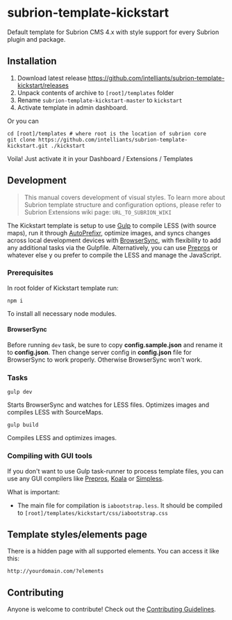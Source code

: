# subrion-template-kickstart
Default template for Subrion CMS 4.x with style support for every Subrion plugin and package.

## Installation
1. Download latest release https://github.com/intelliants/subrion-template-kickstart/releases
2. Unpack contents of archive to `[root]/templates` folder
3. Rename `subrion-template-kickstart-master` to `kickstart`
4. Activate template in admin dashboard.

Or you can
```
cd [root]/templates # where root is the location of subrion core
git clone https://github.com/intelliants/subrion-template-kickstart.git ./kickstart
```
Voila! Just activate it in your Dashboard / Extensions / Templates

## Development

> This manual covers development of visual styles. To learn more about Subrion template structure and configuration options, please refer to Subrion Extensions wiki page: `URL_TO_SUBRION_WIKI`

The Kickstart template is setup to use [Gulp](http://gulpjs.com/) to compile LESS (with source maps), run it through [AutoPrefixr](https://github.com/postcss/autoprefixer), optimize images, and syncs changes across local development devices with [BrowserSync](https://browsersync.io/docs/gulp/), with flexibility to add any additional tasks via the Gulpfile. Alternatively, you can use [Prepros](https://prepros.io/) or whatever else y ou prefer to compile the LESS and manage the JavaScript.

### Prerequisites

In root folder of Kickstart template run:
```
npm i
```
To install all necessary node modules.

#### BrowserSync
Before running `dev` task, be sure to copy **config.sample.json** and rename it to **config.json**. Then change server config in **config.json** file for BrowserSync to work properly. Otherwise BrowserSync won't work.

### Tasks

```
gulp dev
```
Starts BrowserSync and watches for LESS files. Optimizes images and compiles LESS with SourceMaps.

```
gulp build
```
Compiles LESS and optimizes images.

### Compiling with GUI tools

If you don't want to use Gulp task-runner to process template files, you can use any GUI compilers like [Prepros](https://prepros.io/), [Koala](http://koala-app.com/) or [Simpless](https://wearekiss.com/simpless).

What is important:
* The main file for compilation is `iabootstrap.less`. It should be compiled to `[root]/templates/kickstart/css/iabootstrap.css`

## Template styles/elements page

There is a hidden page with all supported elements. You can access it like this:
```
http://yourdomain.com/?elements
```

## Contributing

Anyone is welcome to contribute! Check out the [Contributing Guidelines](CONTRIBUTING.md).
